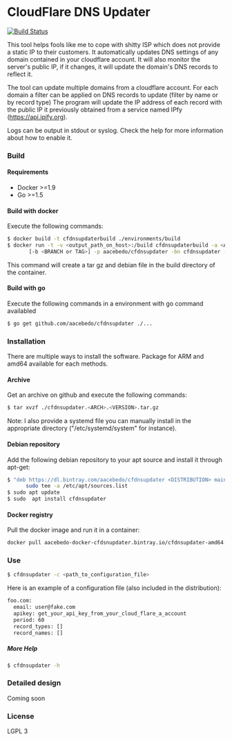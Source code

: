 # CloudFlare DNS Updater
[![Build Status](https://travis-ci.org/aacebedo/cfdnsupdater.svg?branch=master)](https://travis-ci.org/aacebedo/cfdnsupdater)

This tool helps fools like me to cope with shitty ISP which does not provide a 
static IP to their customers. It automatically updates DNS settings of any 
domain contained in your cloudflare account. It will also monitor the server's 
public IP, if it changes, it will update the domain's DNS records to reflect it.

The tool can update multiple domains from a cloudflare account. 
For each domain a filter can be applied on DNS records to update (filter by name
 or by record type)
The program will update the IP address of each record with the public IP 
it previously obtained from a service named IPfy (https://api.ipify.org).

Logs can be output in stdout or syslog. 
Check the help for more information about how to enable it.

### Build
#### Requirements
- Docker >=1.9
- Go >=1.5

#### Build with docker 
Execute the following commands:
```sh
$ docker build -t cfdnsupdaterbuild ./environments/build
$ docker run -t -v <output_path_on_host>:/build cfdnsupdaterbuild -a <ARCH> \
       [-b <BRANCH or TAG>] -p aacebedo/cfdnsupdater -bn cfdnsupdater -o /build 
```
This command will create a tar gz and debian file in the build directory 
of the container.

#### Build with go

Execute the following commands in a environment with go command availabled
```sh
$ go get github.com/aacebedo/cfdnsupdater ./... 
```
 
### Installation
There are multiple ways to install the software. Package for ARM and amd64
available for each methods.

#### Archive 
Get an archive on github and execute the following commands:
```sh
$ tar xvzf ./cfdnsupdater.<ARCH>.<VERSION>.tar.gz
```
Note: I also provide a systemd file you can manually install in the 
appropriate directory ("/etc/systemd/system" for instance).

#### Debian repository
Add the following debian repository to your apt source and install it through
apt-get:
```sh
$ "deb https://dl.bintray.com/aacebedo/cfdnsupdater <DISTRIBUTION> main" | \
      sudo tee -a /etc/apt/sources.list
$ sudo apt update
$ sudo  apt install cfdnsupdater
```

#### Docker registry
Pull the docker image and run it in a container:
```sh
docker pull aacebedo-docker-cfdsnupdater.bintray.io/cfdnsupdater-amd64:<VERSION> 
```

### Use
```sh
$ cfdnsupdater -c <path_to_configuration_file>
```
Here is an example of a configuration file (also included in the distribution):
```sh
foo.com:
  email: user@fake.com
  apikey: get_your_api_key_from_your_cloud_flare_a_account
  period: 60
  record_types: []
  record_names: []
```
##### More Help
```sh
$ cfdnsupdater -h
```

### Detailed design
Coming soon

### License
LGPL 3